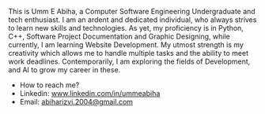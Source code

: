 This is Umm E Abiha, a Computer Software Engineering Undergraduate and tech enthusiast. I am an ardent and dedicated individual, who always strives to learn new skills and technologies. As yet, my proficiency is in Python, C++, Software Project Documentation and Graphic Designing, while currently, I am learning Website Development.  My utmost strength is my creativity which allows me to handle multiple tasks and the ability to meet work deadlines. Contemporarily, I am exploring the fields of  Development, and AI to grow my career in these. 

- How to reach me?
- Linkedin: www.linkedin.com/in/ummeabiha
- Email: abiharizvi.2004@gmail.com

<!---
ummeabiha/ummeabiha is a ✨ special ✨ repository because its `README.md` (this file) appears on your GitHub profile.
You can click the Preview link to take a look at your changes.
--->
